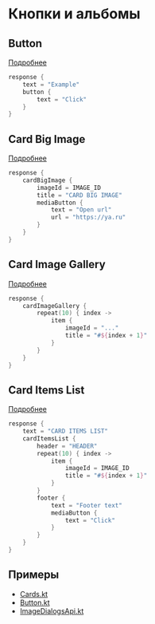# Кнопки и альбомы

## Button

[Подробнее](https://yandex.ru/dev/dialogs/alice/doc/ru/response#buttons-desc)

```kotlin
response {
    text = "Example"
    button {
        text = "Click"
    }
}
```

## Card Big Image

[Подробнее](https://yandex.ru/dev/dialogs/alice/doc/ru/response-card-bigimage)

```kotlin
response {
    cardBigImage {
        imageId = IMAGE_ID
        title = "CARD BIG IMAGE"
        mediaButton {
            text = "Open url"
            url = "https://ya.ru"
        }
    }
}
```

## Card Image Gallery

[Подробнее](https://yandex.ru/dev/dialogs/alice/doc/ru/response-card-imagegallery)

```kotlin
response {
    cardImageGallery {
        repeat(10) { index ->
            item {
                imageId = "..."
                title = "#${index + 1}"
            }
        }
    }
}
```

## Card Items List

[Подробнее](https://yandex.ru/dev/dialogs/alice/doc/ru/response-card-itemslist)

```kotlin
response {
    text = "CARD ITEMS LIST"
    cardItemsList {
        header = "HEADER"
        repeat(10) { index ->
            item {
                imageId = IMAGE_ID
                title = "#${index + 1}"
            }
        }
        footer {
            text = "Footer text"
            mediaButton {
                text = "Click"
            }
        }
    }
}
```

## Примеры

- [Cards.kt](https://github.com/danbeldev/alice-ktx/blob/master/examples/src/main/kotlin/com/github/examples/Cards.kt)
- [Button.kt](https://github.com/danbeldev/alice-ktx/blob/master/examples/src/main/kotlin/com/github/examples/Button.kt)
- [ImageDialogsApi.kt](https://github.com/danbeldev/alice-ktx/blob/master/examples/src/main/kotlin/com/github/examples/ImageDialogsApi.kt)
